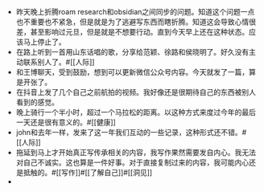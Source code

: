 - 昨天晚上折腾roam research和obsidian之间同步的问题。知道这个问题一点也不重要也不紧急，但是就是为了逃避写东西而瞎折腾。知道这会导致心情很差，甚至影响过元旦，但是就是不想要行动。直到今天早上还在这种状态。应该马上停止了。
- 在路上听到一首用山东话唱的歌，分享给范颖、徐路和侯晓明了。好久没有主动联系别人了。#[[人际]]
- 和王博聊天，受到鼓励，想到可以更新微信公众号内容。今天就发了一篇，算是开张了。
- 在抖音上发了几个自己之前航拍的视频。我好像还是很期待自己的东西被别人看到的感觉。
- 晚上骑行一个半小时，超过一个马拉松的距离。以这种方式来度过今年的最后一天还是很有意义的。#[[健康]]
- john和去年一样，发来了这一年我们互动的一些记录，这种形式还不错。#[[人际]]
- 拖延到马上才开始真正写传承相关的内容，我写作果然需要发自内心。我无法对自己不诚实。这也算是一件好事。对于直接复制过来的内容，我可能内心还是抵触的。#[[写作]]#[[了解自己]]#[[洞见]]
- 
